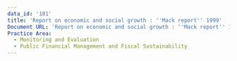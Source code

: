 ```yaml
---
data_id: '181'
title: 'Report on economic and social growth : ''Mack report'' 1999'
Document URL: 'Report on economic and social growth : ''Mack report'' 1999'
Practice Area:
  - Monitoring and Evaluation
  - Public Financial Management and Fiscal Sustainability
---
```

